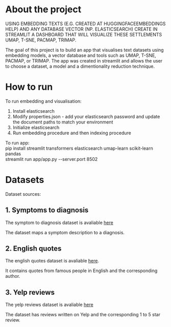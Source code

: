 # About the project

USING EMBEDDING TEXTS (E.G. CREATED AT 
HUGGINGFACEEMBEDDINGS HELP) AND ANY DATABASE 
VECTOR (NP. ELASTICSEARCH) CREATE IN STREAMLIT
 A DASHBOARD THAT WILL VISUALIZE THESE SETTLEMENTS 
UMAP, T-SNE, PACMAP, TRIMAP.

The goal of this project is to build an app that visualises text datasets using embedding models, a vector database and tools such as UMAP, T-SNE, PACMAP, or TRIMAP. The app was created in streamlit and allows the user to choose a dataset, a model and a dimentionality reduction technique.

# How to run

To run embedding and visualisation:
1. Install elasticsearch
2. Modify properties.json - add your elasticsearch password and update the document paths to match your environment
5. Initialize elasticsearch
6. Run embedding procedure and then indexing procedure


To run app: \
pip install streamlit transformers elasticsearch umap-learn scikit-learn pandas \
streamlit run app/app.py --server.port 8502


# Datasets

Dataset sources:

## 1. Symptoms to diagnosis
The symptom to diagnosis dataset is avaliable [here](https://huggingface.co/datasets/gretelai/symptom_to_diagnosis)

The dataset maps a symptom description to a diagnosis.

## 2. English quotes
The english quotes dataset is avaliable [here](https://huggingface.co/datasets/Abirate/english_quotes). 

It contains quotes from famous people in English and the corresponding author.

## 3. Yelp reviews
The yelp reviews dataset is avaliable [here](https://huggingface.co/datasets/codyburker/yelp_review_sampled)

The dataset has reviews written on Yelp and the corresponding 1 to 5 star review.